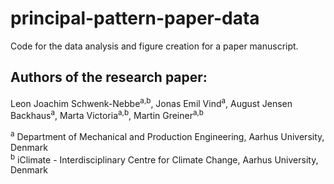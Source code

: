 # principal-pattern-paper-data
Code for the data analysis and figure creation for a paper manuscript.


## Authors of the research paper:
Leon Joachim Schwenk-Nebbe<sup>a,b</sup>, Jonas Emil Vind<sup>a</sup>, August Jensen Backhaus<sup>a</sup>, Marta Victoria<sup>a,b</sup>, Martin Greiner<sup>a,b</sup>

<sup>a</sup> Department of Mechanical and Production Engineering, Aarhus University, Denmark<br>
<sup>b</sup> iClimate - Interdisciplinary Centre for Climate Change, Aarhus University, Denmark
